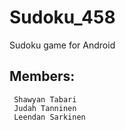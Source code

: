 # Sudoku_458
Sudoku game for Android 

## Members:
     Shawyan Tabari
     Judah Tanninen
     Leendan Sarkinen
